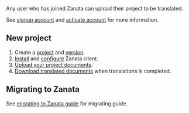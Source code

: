 Any user who has joined Zanata can upload their project to be translated.

See [signup account](/user-guide/account/account-sign-up) and [activate account](/user-guide/account/account-activate) for more information.

## New project

1. Create a [project](/user-guide/projects/create-project) and [version](/user-guide/versions/create-version).
1. [Install](http://docs.zanata.org/projects/zanata-client/en/latest/#installation) and [configure](http://docs.zanata.org/projects/zanata-client/en/latest/configuration) Zanata client.
1. [Upload your project documents](/user-guide/documents/upload-documents).
1. [Download translated documents](/user-guide/documents/download-translated-documents) when translations is completed.

## Migrating to Zanata

See [migrating to Zanata guide](/user-guide/projects/import-projects) for migrating guide.
